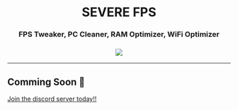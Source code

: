 <div align="center"><h1>SEVERE FPS</h1>
<h3>FPS Tweaker, PC Cleaner, RAM Optimizer, WiFi Optimizer<h3>
<img src="https://media.discordapp.net/attachments/988552923510362133/990268040044236820/unknown.png">
</div>
<hr>
 
  ## Comming Soon 💖
  [Join the discord server today!!](https://discord.gg/MKtBtrjkyn)
  

